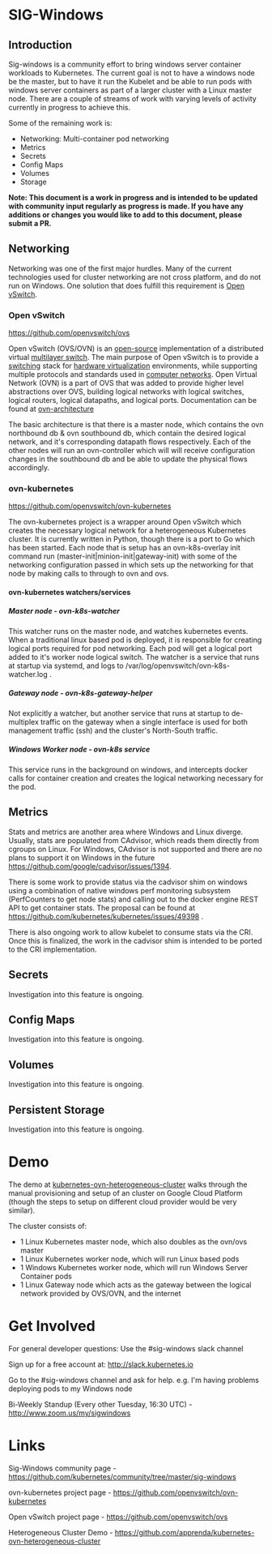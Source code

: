 # SIG-Windows

## Introduction

Sig-windows is a community effort to bring windows server container workloads to Kubernetes.  The current goal is not to have a windows node be the master, but to have it run the Kubelet and be able to run pods with windows server containers as part of a larger cluster with a Linux master node.  There are a couple of streams of work  with varying levels of activity currently in progress to achieve this.

Some of the remaining work is:

* Networking: Multi-container pod networking
* Metrics
* Secrets
* Config Maps
* Volumes
* Storage

**Note: This document is a work in progress and is intended to be updated with community input regularly as progress is made.  If you have any additions or changes you would like to add to this document, please submit a PR.**

## Networking

Networking was one of the first major hurdles.  Many of the current technologies used for cluster networking are not cross platform, and do not run on Windows.  One solution that does fulfill this requirement is [Open vSwitch](http://openvswitch.org/).

### Open vSwitch

https://github.com/openvswitch/ovs

Open vSwitch (OVS/OVN) is an [open-source](https://en.wikipedia.org/wiki/Open-source) implementation of a distributed virtual [multilayer switch](https://en.wikipedia.org/wiki/Multilayer_switch). 
The main purpose of Open vSwitch is to provide a [switching](https://en.wikipedia.org/wiki/Network_switch) stack for [hardware virtualization](https://en.wikipedia.org/wiki/Hardware_virtualization) environments, 
while supporting multiple protocols and standards used in [computer networks](https://en.wikipedia.org/wiki/Computer_network).  Open Virtual Network (OVN) is a part of OVS that was added to provide higher level abstractions over OVS, building logical networks with logical switches, logical routers, logical datapaths, and logical ports.  Documentation can be found at [ovn-architecture](http://openvswitch.org/support/dist-docs/ovn-architecture.7.html)

The basic architecture is that there is a master node, which contains the ovn northbound db & ovn southbound db, which contain the desired logical network, and it's corresponding datapath flows respectively.  Each of the other nodes will run an ovn-controller which will will receive configuration changes in the southbound db and be able to update the physical flows accordingly.

### ovn-kubernetes

https://github.com/openvswitch/ovn-kubernetes

The ovn-kubernetes project is a wrapper around Open vSwitch which creates the necessary logical network for a heterogeneous Kubernetes cluster.  It is currently written in Python, though there is a port to Go which has been started.  Each node that is setup has an ovn-k8s-overlay init command run (master-init|minion-init|gateway-init) with some of the networking configuration passed in which sets up the networking for that node by making calls to through to ovn and ovs.

#### ovn-kubernetes watchers/services

##### Master node - ovn-k8s-watcher
This watcher runs on the master node, and watches kubernetes events.  When a traditional linux based pod is deployed, it is responsible for creating logical ports required for pod networking.  Each pod will get a logical port added to it's worker node logical switch.  The watcher is a service that runs at startup via systemd, and logs to /var/log/openvswitch/ovn-k8s-watcher.log .

##### Gateway node - ovn-k8s-gateway-helper
Not explicitly a watcher, but another service that runs at startup to de-multiplex traffic on the gateway when a single interface is used for both management traffic (ssh) and the cluster's North-South traffic.

##### Windows Worker node - ovn-k8s service
This service runs in the background on windows, and intercepts docker calls for container creation and creates the logical networking necessary for the pod.


## Metrics

Stats and metrics are another area where Windows and Linux diverge.  Usually, stats are populated from CAdvisor, which reads them directly from cgroups on Linux. For Windows, CAdvisor is not supported and there are no plans to support it on Windows in the future https://github.com/google/cadvisor/issues/1394.

There is some work to provide status via the cadvisor shim on windows using a combination of native windows perf monitoring subsystem (PerfCounters to get node stats) and calling out to the docker engine REST API to get container stats.  The proposal can be found at https://github.com/kubernetes/kubernetes/issues/49398 .

There is also ongoing work to allow kubelet to consume stats via the CRI.  Once this is finalized, the work in the cadvisor shim is intended to be ported to the CRI implementation.


## Secrets

Investigation into this feature is ongoing.
## Config Maps

Investigation into this feature is ongoing.
## Volumes

Investigation into this feature is ongoing.
## Persistent Storage

Investigation into this feature is ongoing.


# Demo

The demo at [kubernetes-ovn-heterogeneous-cluster](https://github.com/apprenda/kubernetes-ovn-heterogeneous-cluster) walks through the manual provisioning and setup of an cluster on Google Cloud Platform (though the steps to setup on different cloud provider would be very similar). 

The cluster consists of:

* 1 Linux Kubernetes master node, which also doubles as the ovn/ovs master
* 1 Linux Kubernetes worker node, which will run Linux based pods
* 1 Windows Kubernetes worker node, which will run Windows Server Container pods
* 1 Linux Gateway node which acts as the gateway between the logical network provided by OVS/OVN, and the internet


# Get Involved

For general developer questions: Use the #sig-windows slack channel

Sign up for a free account at: http://slack.kubernetes.io 

Go to the #sig-windows channel and ask for help. e.g. I'm having problems deploying pods to my Windows node  

Bi-Weekly Standup (Every other Tuesday, 16:30 UTC) - http://www.zoom.us/my/sigwindows

# Links

Sig-Windows community page - https://github.com/kubernetes/community/tree/master/sig-windows 

ovn-kubernetes project page - https://github.com/openvswitch/ovn-kubernetes

Open vSwitch project page - https://github.com/openvswitch/ovs

Heterogeneous Cluster Demo - https://github.com/apprenda/kubernetes-ovn-heterogeneous-cluster